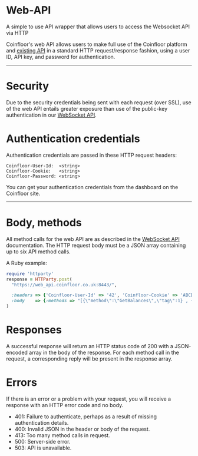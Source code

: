 Web-API
=======

A simple to use API wrapper that allows users to access the Websocket API via HTTP


Coinfloor's web API allows users to make full use of the Coinfloor platform and [existing API][WebSocket API] in a standard HTTP request/response fashion, using a user ID, API key, and password for authentication.

---
# Security

Due to the security credentials being sent with each request (over SSL), use of the web API entails greater exposure than use of the public-key authentication in our [WebSocket API][].


# Authentication credentials

Authentication credentials are passed in these HTTP request headers:
```text
Coinfloor-User-Id:  <string>
Coinfloor-Cookie:   <string>
Coinfloor-Password: <string>
```
You can get your authentication credentials from the dashboard on the Coinfloor site.

---
# Body, methods

All method calls for the web API are as described in the [WebSocket API][] documentation. The HTTP request body must be a JSON array containing up to six API method calls.

A Ruby example:

``` ruby
require 'httparty'
response = HTTParty.post(
  "https://web_api.coinfloor.co.uk:8443/",

  :headers => {'Coinfloor-User-Id' => '42', 'Coinfloor-Cookie' => 'ABCDEFGHIJKLMNOPQRSTUVWXYZa=', 'Coinfloor-Password' => 'opensesame'},
  :body    => {:methods => "[{\"method\":\"GetBalances\",\"tag\":1} , {\"method\":\"GetOrders\",\"tag\":2}]" }
)
```

# Responses

A successful response will return an HTTP status code of 200 with a JSON-encoded array in the body of the response. For each method call in the request, a corresponding reply will be present in the response array.

# Errors

If there is an error or a problem with your request, you will receive a response with an HTTP error code and no body.

* 401: Failure to authenticate, perhaps as a result of missing authentication details.
* 400: Invalid JSON in the header or body of the request.
* 413: Too many method calls in request.
* 500: Server-side error.
* 503: API is unavailable.


[WebSocket API]: https://github.com/coinfloor/API/blob/master/README.md
